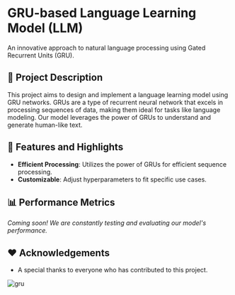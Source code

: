 # GRU-based Language Learning Model (LLM)

An innovative approach to natural language processing using Gated Recurrent Units (GRU).

## :book: Project Description

This project aims to design and implement a language learning model using GRU networks. GRUs are a type of recurrent neural network that excels in processing sequences of data, making them ideal for tasks like language modeling. Our model leverages the power of GRUs to understand and generate human-like text.

## :rocket: Features and Highlights

- **Efficient Processing**: Utilizes the power of GRUs for efficient sequence processing.
- **Customizable**: Adjust hyperparameters to fit specific use cases.

## :bar_chart: Performance Metrics

*Coming soon! We are constantly testing and evaluating our model's performance.*

## :heart: Acknowledgements

* A special thanks to everyone who has contributed to this project.

![gru](https://vignette.wikia.nocookie.net/despicableme/images/6/6b/Gru_sunglasses.jpg)